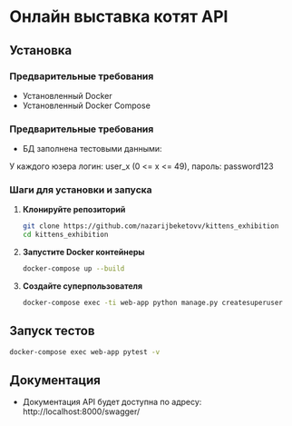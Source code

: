 # Онлайн выставка котят API

## Установка 

### Предварительные требования
- Установленный Docker
- Установленный Docker Compose

### Предварительные требования
- БД заполнена тестовыми данными:

У каждого юзера логин: user_x (0 <= x <= 49), пароль: password123


### Шаги для установки и запуска

1. **Клонируйте репозиторий**
   ```bash
   git clone https://github.com/nazarijbeketovv/kittens_exhibition
   cd kittens_exhibition
   ```

2. **Запустите Docker контейнеры**
   ```bash
   docker-compose up --build
   ```

3. **Создайте суперпользователя**
   ```bash
   docker-compose exec -ti web-app python manage.py createsuperuser 
   ```

## Запуск тестов

```bash
docker-compose exec web-app pytest -v
```

## Документация

- Документация API будет доступна по адресу: http://localhost:8000/swagger/